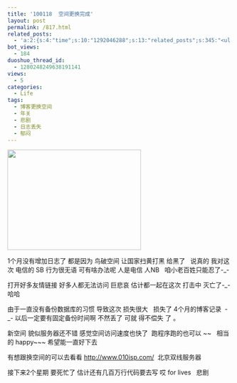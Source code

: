```yaml
---
title: '100118  空间更换完成'
layout: post
permalink: /817.html
related_posts:
  - 'a:2:{s:4:"time";s:10:"1292046288";s:13:"related_posts";s:345:"<ul class="related_post"><li><a href="http://blog.80aj.com/2010/01/13/100113-%e6%89%ab%e9%bb%84%e6%89%93%e9%bb%91%e5%be%88%e7%83%ad%e9%97%b9/" title="100113 扫黄打黑很热闹">100113 扫黄打黑很热闹</a></li><li><a href="http://blog.80aj.com/2009/12/02/this-damning-life/" title="This damning life.">This damning life.</a></li></ul>";}'
bot_views:
  - 184
duoshuo_thread_id:
  - 1280248249638191141
views:
  - 5
categories:
  - Life
tags:
  - 博客更换空间
  - 年关
  - 悲剧
  - 日志丢失
  - 郁闷
---
```

[<img title="5e86d4de3766313a48540355" src="http://www.80aj.com/wp-content/uploads/2010/01/5e86d4de3766313a48540355-300x225.jpg" alt="" width="300" height="225" />][1]

1个月没有增加日志了 都是因为 鸟破空间 让国家扫黄打黑 给黑了   说真的 我对这次 电信的 SB 行为很无语 可有啥办法呢 人是电信 人NB   咱小老百姓只能忍了-_-

打开好多友情链接 好多人都无法访问 巨悲哀 估计都一起在这次 打击中 灭亡了-_- 哈哈

由于一直没有备份数据库的习惯 导致这次 损失很大   损失了 4个月的博客记录  -_- 以后一定要有固定备份时间啊 不然丢了 可就 得不偿失 了 。

新空间 貌似服务器还不错 感觉空间访问速度也快了  跑程序跑的也可以 ~~   相当的 happy~~~ 希望能一直好下去

有想跟换空间的可以去看看 <http://www.010isp.com/>  北京双线服务器

接下来2个星期 要死忙了 估计还有几百万行代码要去写 哎 for lives   悲剧

 [1]: http://www.80aj.com/wp-content/uploads/2010/01/5e86d4de3766313a48540355.jpg